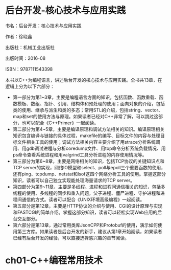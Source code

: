 # 后台开发-核心技术与应用实践

书名：后台开发：核心技术与应用实践

作者：徐晓鑫

出版社：机械工业出版社

出版时间：2016-08

ISBN：9787111543398

本书以C++为编程语言，讲述后台开发的核心技术与应用实践。全书共13章，在逻辑上分为以下六部分：

- 第一部分为第1~3章，主要是编程语言方面的知识，包括函数、函数重载、函数模板、数组、指针、引用、结构体和预处理的使用；面向对象的介绍，包括类的使用、继承与派生和类的多态；常用STL的介绍，包括string、vector、map和set的使用方法与原理。如果读者已经对C++非常了解，可以跳过这部分，也可以配合《C++Primer》一起阅读。
- 第二部分为第4~5章，主要是编译原理和调试方法相关的知识。编译原理相关知识包含编译与链接的具体过程，makefile的编写、目标文件的内容与处理目标文件相关工具的使用；调试方法相关内容主要介绍了用strace分析系统调用、用gdb调试进程与分析coredump文件、用top命令分析系统负载情况、用ps命令查看系统进程和用valgrind工具分析进程的内存使用情况等。
- 第三部分为第6~8章，主要是网络相关的知识，包括TCP协议的关键知识点和TCP server的实现，网络IO模型和select、poll与epoll三个重要函数的使用，还有ping、tcpdump、netstat和lsof这四个网络分析工具的使用。掌握这部分知识，读者可以自己独立实现能处理海量请求的TCP server。
- 第四部分为第9~11章，主要是多线程、进程和进程间通信相关的知识，包括多线程的使用、多线程的同步和重入问题，父子进程、僵尸进程、守护进程和进程间通信的方式。读者可以配合《UNIX环境高级编程》一起阅读。
- 第五部分是第12章，主要是HTTP协议的介绍与使用、CGI的设计原理与实现和FASTCGI的简单介绍。掌握这部分知识，读者可以轻松实现Web应用的后台交互部分。
- 第六部分是第13章，通过常用类库JsonCPP和Protobuf的使用，演示如何使用第三方库。如果读者是后台开发的新手，建议从第1章开始阅读，如果读者已经有后台开发的经验，可以直接选择感兴趣的章节阅读。

# ch01-C++编程常用技术

